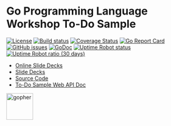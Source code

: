 # Go Programming Language Workshop To-Do Sample

[![License](https://img.shields.io/github/license/rfinochi/golang-workshop-todo)](https://opensource.org/licenses/mit-license.php)
[![Build status](https://img.shields.io/travis/rfinochi/golang-workshop-todo)](https://travis-ci.org/rfinochi/golang-workshop-todo)
[![Coverage Status](https://coveralls.io/repos/github/rfinochi/golang-workshop-todo/badge.svg?branch=master)](https://coveralls.io/github/rfinochi/golang-workshop-todo?branch=master)
[![Go Report Card](https://goreportcard.com/badge/github.com/rfinochi/golang-workshop-todo)](https://goreportcard.com/report/github.com/rfinochi/golang-workshop-todo)
[![GitHub issues](https://img.shields.io/github/issues/rfinochi/golang-workshop-todo)](https://github.com/rfinochi/golang-workshop-todo)
[![GoDoc](https://godoc.org/github.com/rfinochi/golang-workshop-todo?status.svg)](http://godoc.org/github.com/rfinochi/golang-workshop-todo)
[![Uptime Robot status](https://img.shields.io/uptimerobot/status/m783377538-77d474a53864e824fc78e179)](https://todo.golang-workshop.io/api)
[![Uptime Robot ratio (30 days)](https://img.shields.io/uptimerobot/ratio/m783377538-77d474a53864e824fc78e179)](https://status.golang-workshop.io)


* [Online Slide Decks](https://decks.golang-workshop.io)
* [Slide Decks](https://github.com/rfinochi/golang-workshop-decks/tree/master/content)
* [Source Code](https://github.com/rfinochi/golang-workshop-src)
* [To-Do Sample Web API Doc](https://todo.golang-workshop.io/api-docs/index.html)

<img src="https://blog.golang.org/gopher/gopher.png" alt="gopher" width="70"/>
